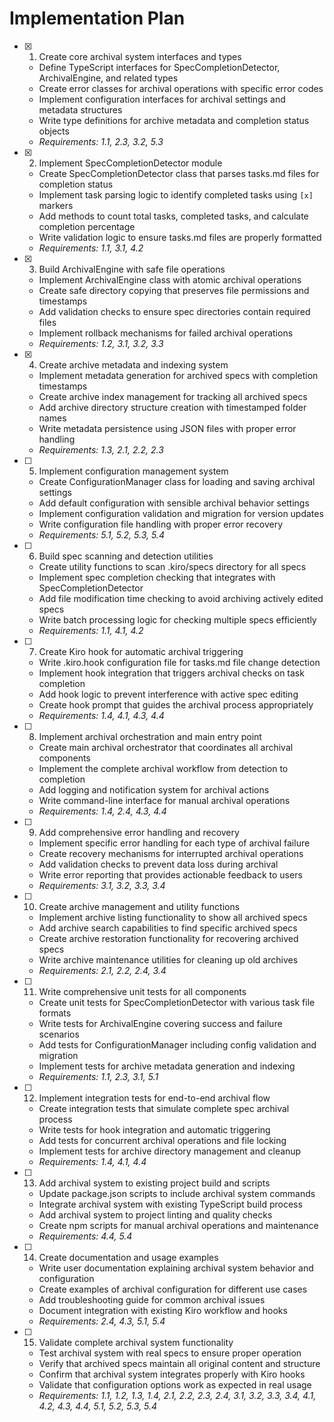 # Implementation Plan

- [x] 1. Create core archival system interfaces and types
  - Define TypeScript interfaces for SpecCompletionDetector, ArchivalEngine, and related types
  - Create error classes for archival operations with specific error codes
  - Implement configuration interfaces for archival settings and metadata structures
  - Write type definitions for archive metadata and completion status objects
  - _Requirements: 1.1, 2.3, 3.2, 5.3_

- [x] 2. Implement SpecCompletionDetector module
  - Create SpecCompletionDetector class that parses tasks.md files for completion status
  - Implement task parsing logic to identify completed tasks using `[x]` markers
  - Add methods to count total tasks, completed tasks, and calculate completion percentage
  - Write validation logic to ensure tasks.md files are properly formatted
  - _Requirements: 1.1, 3.1, 4.2_

- [x] 3. Build ArchivalEngine with safe file operations
  - Implement ArchivalEngine class with atomic archival operations
  - Create safe directory copying that preserves file permissions and timestamps
  - Add validation checks to ensure spec directories contain required files
  - Implement rollback mechanisms for failed archival operations
  - _Requirements: 1.2, 3.1, 3.2, 3.3_

- [x] 4. Create archive metadata and indexing system
  - Implement metadata generation for archived specs with completion timestamps
  - Create archive index management for tracking all archived specs
  - Add archive directory structure creation with timestamped folder names
  - Write metadata persistence using JSON files with proper error handling
  - _Requirements: 1.3, 2.1, 2.2, 2.3_

- [ ] 5. Implement configuration management system
  - Create ConfigurationManager class for loading and saving archival settings
  - Add default configuration with sensible archival behavior settings
  - Implement configuration validation and migration for version updates
  - Write configuration file handling with proper error recovery
  - _Requirements: 5.1, 5.2, 5.3, 5.4_

- [ ] 6. Build spec scanning and detection utilities
  - Create utility functions to scan .kiro/specs directory for all specs
  - Implement spec completion checking that integrates with SpecCompletionDetector
  - Add file modification time checking to avoid archiving actively edited specs
  - Write batch processing logic for checking multiple specs efficiently
  - _Requirements: 1.1, 4.1, 4.2_

- [ ] 7. Create Kiro hook for automatic archival triggering
  - Write .kiro.hook configuration file for tasks.md file change detection
  - Implement hook integration that triggers archival checks on task completion
  - Add hook logic to prevent interference with active spec editing
  - Create hook prompt that guides the archival process appropriately
  - _Requirements: 1.4, 4.1, 4.3, 4.4_

- [ ] 8. Implement archival orchestration and main entry point
  - Create main archival orchestrator that coordinates all archival components
  - Implement the complete archival workflow from detection to completion
  - Add logging and notification system for archival actions
  - Write command-line interface for manual archival operations
  - _Requirements: 1.4, 2.4, 4.3, 4.4_

- [ ] 9. Add comprehensive error handling and recovery
  - Implement specific error handling for each type of archival failure
  - Create recovery mechanisms for interrupted archival operations
  - Add validation checks to prevent data loss during archival
  - Write error reporting that provides actionable feedback to users
  - _Requirements: 3.1, 3.2, 3.3, 3.4_

- [ ] 10. Create archive management and utility functions
  - Implement archive listing functionality to show all archived specs
  - Add archive search capabilities to find specific archived specs
  - Create archive restoration functionality for recovering archived specs
  - Write archive maintenance utilities for cleaning up old archives
  - _Requirements: 2.1, 2.2, 2.4, 3.4_

- [ ] 11. Write comprehensive unit tests for all components
  - Create unit tests for SpecCompletionDetector with various task file formats
  - Write tests for ArchivalEngine covering success and failure scenarios
  - Add tests for ConfigurationManager including config validation and migration
  - Implement tests for archive metadata generation and indexing
  - _Requirements: 1.1, 2.3, 3.1, 5.1_

- [ ] 12. Implement integration tests for end-to-end archival flow
  - Create integration tests that simulate complete spec archival process
  - Write tests for hook integration and automatic triggering
  - Add tests for concurrent archival operations and file locking
  - Implement tests for archive directory management and cleanup
  - _Requirements: 1.4, 4.1, 4.4_

- [ ] 13. Add archival system to existing project build and scripts
  - Update package.json scripts to include archival system commands
  - Integrate archival system with existing TypeScript build process
  - Add archival system to project linting and quality checks
  - Create npm scripts for manual archival operations and maintenance
  - _Requirements: 4.4, 5.4_

- [ ] 14. Create documentation and usage examples
  - Write user documentation explaining archival system behavior and configuration
  - Create examples of archival configuration for different use cases
  - Add troubleshooting guide for common archival issues
  - Document integration with existing Kiro workflow and hooks
  - _Requirements: 2.4, 4.3, 5.1, 5.4_

- [ ] 15. Validate complete archival system functionality
  - Test archival system with real specs to ensure proper operation
  - Verify that archived specs maintain all original content and structure
  - Confirm that archival system integrates properly with Kiro hooks
  - Validate that configuration options work as expected in real usage
  - _Requirements: 1.1, 1.2, 1.3, 1.4, 2.1, 2.2, 2.3, 2.4, 3.1, 3.2, 3.3, 3.4, 4.1, 4.2, 4.3, 4.4, 5.1, 5.2, 5.3, 5.4_